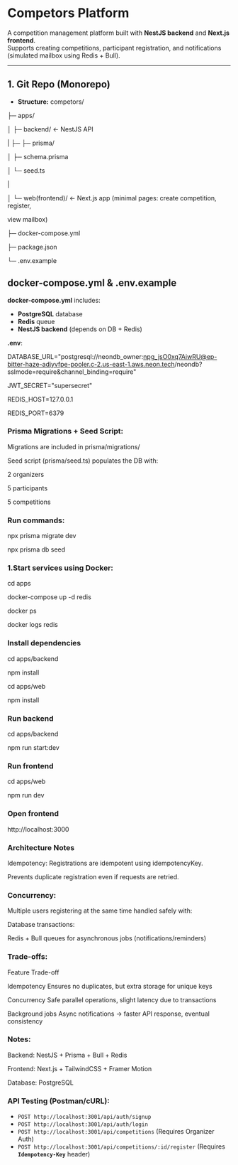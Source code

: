 # Competors Platform

A competition management platform built with **NestJS backend** and **Next.js frontend**.  
Supports creating competitions, participant registration, and notifications (simulated mailbox using Redis + Bull).

---

## **1. Git Repo (Monorepo)**

- **Structure:**
competors/

├─ apps/

│ ├─ backend/ ← NestJS API

| ├─  ├─ prisma/

│     ├─ schema.prisma

│     └─ seed.ts

|

│ └─ web(frontend)/ ← Next.js app (minimal pages: create competition, register, 

   view mailbox)

├─ docker-compose.yml

├─ package.json

└─ .env.example

## **docker-compose.yml & .env.example**
**docker-compose.yml** includes:
  - **PostgreSQL** database
  - **Redis** queue
  - **NestJS backend** (depends on DB + Redis)

  **.env**: 

DATABASE_URL="postgresql://neondb_owner:npg_jsO0xq7AiwRU@ep-bitter-haze-adjyvfpe-pooler.c-2.us-east-1.aws.neon.tech/neondb?sslmode=require&channel_binding=require"

JWT_SECRET="supersecret"

REDIS_HOST=127.0.0.1

REDIS_PORT=6379

### Prisma Migrations + Seed Script: 

Migrations are included in prisma/migrations/

Seed script (prisma/seed.ts) populates the DB with:

2 organizers

5 participants

5 competitions

### Run commands:
npx prisma migrate dev 

npx prisma db seed 

### 1.Start services using Docker:
cd apps

docker-compose up -d redis

docker ps

docker logs redis

### Install dependencies
cd apps/backend

npm install

cd apps/web

npm install

### Run backend
cd apps/backend

npm run start:dev

### Run frontend
cd apps/web

npm run dev

### Open frontend
http://localhost:3000


### Architecture Notes

Idempotency:
Registrations are idempotent using idempotencyKey.

Prevents duplicate registration even if requests are retried.

### Concurrency:
Multiple users registering at the same time handled safely with:

Database transactions:

Redis + Bull queues for asynchronous jobs (notifications/reminders)

### Trade-offs:
Feature	Trade-off

Idempotency	Ensures no duplicates, but extra storage for unique keys

Concurrency	Safe parallel operations, slight latency due to transactions

Background jobs	Async notifications → faster API response, eventual consistency

### Notes:

Backend: NestJS + Prisma + Bull + Redis

Frontend: Next.js + TailwindCSS + Framer Motion

Database: PostgreSQL

### API Testing (Postman/cURL):
* `POST http://localhost:3001/api/auth/signup`
* `POST http://localhost:3001/api/auth/login`
* `POST http://localhost:3001/api/competitions` (Requires Organizer Auth)
* `POST http://localhost:3001/api/competitions/:id/register`  (Requires **`Idempotency-Key`** header)